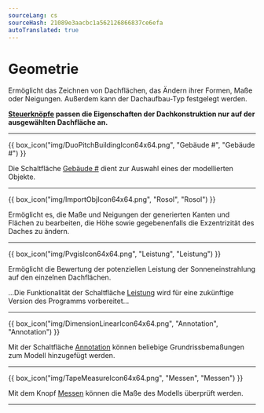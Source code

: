 ```yaml
---
sourceLang: cs
sourceHash: 21089e3aacbc1a562126866837ce6efa
autoTranslated: true
---
```


<h1>Geometrie</h1>

<p>
Ermöglicht das Zeichnen von Dachflächen, das Ändern ihrer Formen, Maße oder Neigungen. Außerdem kann der Dachaufbau-Typ festgelegt werden.
</p>

<p>
<b><u>Steuerknöpfe</u> passen die Eigenschaften der Dachkonstruktion nur auf der ausgewählten Dachfläche an.</b>
</p>

<hr class="main"> <!-- Vodorovná čára jako oddělovač sekce -->
{{ box_icon("img/DuoPitchBuildingIcon64x64.png", "Gebäude #", "Gebäude #") }}

Die Schaltfläche <u>Gebäude #</u> dient zur Auswahl eines der modellierten Objekte.

<hr class="main"> <!-- Vodorovná čára jako oddělovač sekce -->

{{ box_icon("img/ImportObjIcon64x64.png", "Rosol", "Rosol") }}

<p>
Ermöglicht es, die Maße und Neigungen der generierten Kanten und Flächen zu bearbeiten, die Höhe sowie gegebenenfalls die Exzentrizität des Daches zu ändern.
</p>

<hr class="main"> <!-- Vodorovná čára jako oddělovač sekce -->

{{ box_icon("img/PvgisIcon64x64.png", "Leistung", "Leistung") }}

<p>
Ermöglicht die Bewertung der potenziellen Leistung der Sonneneinstrahlung auf den einzelnen Dachflächen.
</p>

<p>
...Die Funktionalität der Schaltfläche <u>Leistung</u> wird für eine zukünftige Version des Programms vorbereitet...
</p>

<hr class="main"> <!-- Vodorovná čára jako oddělovač sekce -->

{{ box_icon("img/DimensionLinearIcon64x64.png", "Annotation", "Annotation") }}

<p>
Mit der Schaltfläche <u>Annotation</u> können beliebige Grundrissbemaßungen zum Modell hinzugefügt werden.
</p>

<hr class="main"> <!-- Vodorovná čára jako oddělovač sekce -->

{{ box_icon("img/TapeMeasureIcon64x64.png", "Messen", "Messen") }}

<p>
Mit dem Knopf <u>Messen</u> können die Maße des Modells überprüft werden.
</p>

<hr class="main"> <!-- Vodorovná čára jako oddělovač sekce -->

<!-- product: HiStruct Roofs -->